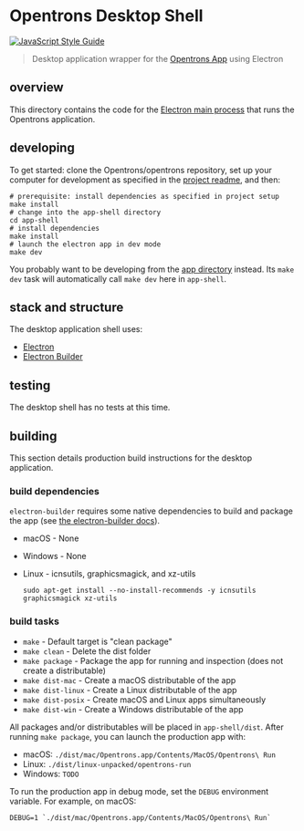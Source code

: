 # Opentrons Desktop Shell

[![JavaScript Style Guide][style-guide-badge]][style-guide]

> Desktop application wrapper for the [Opentrons App](../app) using Electron

## overview

This directory contains the code for the [Electron main process][electron-main] that runs the Opentrons application.

## developing

To get started: clone the Opentrons/opentrons repository, set up your computer for development as specified in the [project readme][project-readme-setup], and then:

``` shell
# prerequisite: install dependencies as specified in project setup
make install
# change into the app-shell directory
cd app-shell
# install dependencies
make install
# launch the electron app in dev mode
make dev
```

You probably want to be developing from the [app directory](../app) instead. Its `make dev` task will automatically call `make dev` here in `app-shell`.

## stack and structure

The desktop application shell uses:

*   [Electron][]
*   [Electron Builder][electron-builder]

## testing

The desktop shell has no tests at this time.

## building

This section details production build instructions for the desktop application.

### build dependencies

`electron-builder` requires some native dependencies to build and package the app (see [the electron-builder docs][electron-builder-platforms]).

*   macOS - None
*   Windows - None
*   Linux - icnsutils, graphicsmagick, and xz-utils

    ```shell
    sudo apt-get install --no-install-recommends -y icnsutils graphicsmagick xz-utils
    ```

### build tasks

*   `make` - Default target is "clean package"
*   `make clean` - Delete the dist folder
*   `make package` - Package the app for running and inspection (does not create a distributable)
*   `make dist-mac` - Create a macOS distributable of the app
*   `make dist-linux` - Create a Linux distributable of the app
*   `make dist-posix` - Create macOS and Linux apps simultaneously
*   `make dist-win` - Create a Windows distributable of the app

All packages and/or distributables will be placed in `app-shell/dist`. After running `make package`, you can launch the production app with:

*   macOS: `./dist/mac/Opentrons.app/Contents/MacOS/Opentrons\ Run`
*   Linux: `./dist/linux-unpacked/opentrons-run`
*   Windows: `TODO`

To run the production app in debug mode, set the `DEBUG` environment variable. For example, on macOS:

```shell
DEBUG=1 `./dist/mac/Opentrons.app/Contents/MacOS/Opentrons\ Run`
```

[style-guide]: https://standardjs.com
[style-guide-badge]: https://img.shields.io/badge/code_style-standard-brightgreen.svg?style=flat-square&maxAge=3600

[project-readme-setup]: ../README.md#set-up-your-development-environment

[electron]: https://electron.atom.io/
[electron-main]: https://electronjs.org/docs/tutorial/quick-start#main-process
[electron-builder]: https://www.electron.build/
[electron-builder-platforms]: https://www.electron.build/multi-platform-build
